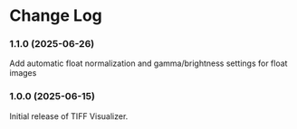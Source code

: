 # Change Log

### 1.1.0 (2025-06-26)

Add automatic float normalization and gamma/brightness settings for float images

### 1.0.0 (2025-06-15)

Initial release of TIFF Visualizer.

